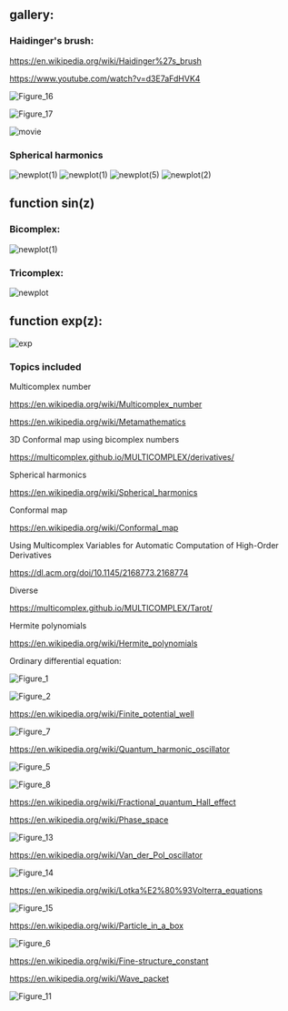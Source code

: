 ## **gallery:**

### Haidinger's brush:

https://en.wikipedia.org/wiki/Haidinger%27s_brush

https://www.youtube.com/watch?v=d3E7aFdHVK4

![Figure_16](https://user-images.githubusercontent.com/75379917/123514611-23db2380-d694-11eb-868f-f53636058e71.png)

![Figure_17](https://user-images.githubusercontent.com/75379917/123545154-f3a88900-d756-11eb-8ce7-6d32b99f69e4.png)

![movie](https://user-images.githubusercontent.com/75379917/123710413-00b89b80-d86f-11eb-8252-7e25333eb43e.gif)

### Spherical harmonics
![newplot(1)](https://user-images.githubusercontent.com/75379917/112055866-a6b18700-8b57-11eb-8541-b77f98d7771f.png)
![newplot(1)](https://user-images.githubusercontent.com/75379917/112537041-80d1ef80-8dae-11eb-8c81-d0277625a586.png)
![newplot(5)](https://user-images.githubusercontent.com/75379917/112692484-500dbb00-8e7f-11eb-816f-050052d4e732.png)
![newplot(2)](https://user-images.githubusercontent.com/75379917/112693864-a8de5300-8e81-11eb-91bd-59980a476cb6.png)

## function sin(z)
 
### Bicomplex:
![newplot(1)](https://user-images.githubusercontent.com/75379917/111527080-c9126180-875f-11eb-8125-f024e43a74eb.png)

### Tricomplex:
![newplot](https://user-images.githubusercontent.com/75379917/111524794-2953d400-875d-11eb-82e6-5c6b8eb863b6.png)

## function exp(z):
![exp](https://user-images.githubusercontent.com/75379917/113945668-120d8100-9807-11eb-9347-19e51fe5d5d1.png)

### Topics included

Multicomplex number

https://en.wikipedia.org/wiki/Multicomplex_number

https://en.wikipedia.org/wiki/Metamathematics

3D Conformal map using bicomplex numbers

https://multicomplex.github.io/MULTICOMPLEX/derivatives/

Spherical harmonics

https://en.wikipedia.org/wiki/Spherical_harmonics

Conformal map

https://en.wikipedia.org/wiki/Conformal_map

Using Multicomplex Variables for Automatic Computation of High-Order Derivatives

https://dl.acm.org/doi/10.1145/2168773.2168774

Diverse

https://multicomplex.github.io/MULTICOMPLEX/Tarot/

Hermite polynomials

https://en.wikipedia.org/wiki/Hermite_polynomials

Ordinary differential equation:

![Figure_1](https://user-images.githubusercontent.com/75379917/119238875-a462ad80-bb45-11eb-94ad-69db86182dec.png)

![Figure_2](https://user-images.githubusercontent.com/75379917/119276146-7e0e4200-bc19-11eb-93bf-40851fc8061e.png)

https://en.wikipedia.org/wiki/Finite_potential_well

![Figure_7](https://user-images.githubusercontent.com/75379917/120671212-74929e80-c491-11eb-8ff7-d2a0188c4f55.png)

https://en.wikipedia.org/wiki/Quantum_harmonic_oscillator

![Figure_5](https://user-images.githubusercontent.com/75379917/121819687-bd670600-cc8e-11eb-8523-d05fa1ae08bd.png)

![Figure_8](https://user-images.githubusercontent.com/75379917/121819692-c35ce700-cc8e-11eb-9bf8-ef3bb07db3c3.png)

https://en.wikipedia.org/wiki/Fractional_quantum_Hall_effect

https://en.wikipedia.org/wiki/Phase_space

![Figure_13](https://user-images.githubusercontent.com/75379917/122640285-10154780-d0ff-11eb-9745-713e3990b9c7.png)

https://en.wikipedia.org/wiki/Van_der_Pol_oscillator

![Figure_14](https://user-images.githubusercontent.com/75379917/122764212-8781dd00-d29f-11eb-858c-2827c3ce5afc.png)

https://en.wikipedia.org/wiki/Lotka%E2%80%93Volterra_equations

![Figure_15](https://user-images.githubusercontent.com/75379917/123142447-bc399400-d459-11eb-8f93-b3c2893eefc2.png)

https://en.wikipedia.org/wiki/Particle_in_a_box

![Figure_6](https://user-images.githubusercontent.com/75379917/120670886-27163180-c491-11eb-9fee-48d6ca8a10fe.png)

https://en.wikipedia.org/wiki/Fine-structure_constant

https://en.wikipedia.org/wiki/Wave_packet

![Figure_11](https://user-images.githubusercontent.com/75379917/121396509-bde06380-c953-11eb-8ff6-e3475a05580b.png)

